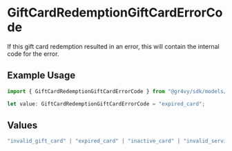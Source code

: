 # GiftCardRedemptionGiftCardErrorCode

If this gift card redemption resulted in an error, this will contain the internal code for the error.

## Example Usage

```typescript
import { GiftCardRedemptionGiftCardErrorCode } from "@gr4vy/sdk/models/components";

let value: GiftCardRedemptionGiftCardErrorCode = "expired_card";
```

## Values

```typescript
"invalid_gift_card" | "expired_card" | "inactive_card" | "invalid_service_credentials" | "invalid_amount" | "incorrect_currency" | "insufficient_funds" | "invalid_service_configuration" | "operation_canceled" | "service_error" | "service_network_error" | "unknown_error"
```